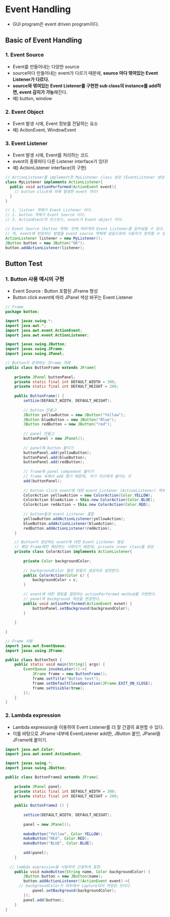 # Event Handling
  - GUI program은 event driven program이다.


## Basic of Event Handling

### 1. Event Source
  - Event를 만들어내는 다양한 source
  - source마다 만들어내는 event가 다르기 때문에, **source 마다 엮여있는 Event Listener가 다르다.**
  - **source와 엮여있는 Event Listener를 구현한 sub class의 instance를 add하면, event 감지가 가능**해진다.
  - 예) button, window

### 2. Event Object
  - Event 발생 시에, Event 정보를 전달하는 요소
  - 예) ActionEvent, WindowEvent

### 3. Event Listener
  - Event 발생 시에, Event를 처리하는 코드
  - event의 종류마다 다른 Listener interface가 있다!
  - 예) ActionListener interface(의 구현)

```java
// ActionListener를 implement한 MyListener class 생성 (EventListener 생성)
class MyListener implements ActionListener{
  public void actionPerformed(ActionEvent event){
    // button click에 의해 발생한 event 처리!
  }
}

// 1. listner 객체가 Event Listener 이다.
// 2. button 객체가 Event Source 이다.
// 3. ActionEvent의 인스턴스, event가 Event object 이다.

// Event Source (button 객체) 안에 여러개의 Event Listener를 집어넣을 수 있다.
// 즉, event에 반응하는 방법을 event source 객체에 넣음으로써 사용자가 정의할 수 있다.
ActionListener listener = new MyListener();
JButton button = new JButton("OK");
button.addActionListener(listener);
```


## Button Test

### 1. Button 사용 예시의 구현
  - Event Source : Button 포함된 JFrame 형성
  - Button click event에 따라 JPanel 색상 바꾸는 Event Listener 

```java
// Frame 
package button;

import javax.swing.*;
import java.awt.*;
import java.awt.event.ActionEvent;
import java.awt.event.ActionListener;

import javax.swing.JButton;
import javax.swing.JFrame;
import javax.swing.JPanel;

// Button이 존재하는 JFrame 객체 
public class ButtonFrame extends JFrame{
	
	private JPanel buttonPanel;
	private static final int DEFAULT_WIDTH = 300;
	private static final int DEFAULT_HEIGHT = 200;
	
	public ButtonFrame() {
		setSize(DEFAULT_WIDTH, DEFAULT_HEIGHT);
		
		// button 만들고
		JButton yellowButton = new JButton("Yellow");
		JButton blueButton = new JButton("Blue");
		JButton redButton = new JButton("red");
		
		// panel 만들고
		buttonPanel = new JPanel();
		
		// panel에 button 붙이기
		buttonPanel.add(yellowButton);
		buttonPanel.add(blueButton);
		buttonPanel.add(redButton);
		
		// frame에 panel component 붙이기
		// frame 속에서 add 했기 때문에, 자기 자신에게 붙이는 것
		add(buttonPanel);
		
		// button click event에 대한 event Listener (ActionListener) 객체 형성
		ColorAction yellowAction = new ColorAction(Color.YELLOW);
		ColorAction blueAction = this.new ColorAction(Color.BLUE);
		ColorAction redAction = this.new ColorAction(Color.RED);
		
		// button들과 event Listener 결합
		yellowButton.addActionListener(yellowAction);
		blueButton.addActionListener(blueAction);
		redButton.addActionListener(redAction);
	}

	// Button이 생성하는 event에 대한 Event Listener 형성
	// 해당 Frame에만 해당하는 사항이기 때문에, private inner class를 생성
	private class ColorAction implements ActionListener{
	
		private Color backgroundColor;
		
		// backgroundColor 뭘로 받을지 생성자로 설정한다.
		public ColorAction(Color c) {
			backgroundColor = c;
		}
		
		// event에 대한 행동을 결정하는 actionPerformed method를 구현한다.
		// panel의 background 색상을 변경한다.
		public void actionPerformed(ActionEvent evnet) {
			buttonPanel.setBackground(backgroundColor);
		}
		
	}
	
}

// Frame 사용
import java.awt.EventQueue;
import javax.swing.JFrame;

public class ButtonTest {
	public static void main(String[] args) {
		EventQueue.invokeLater(()->{
			JFrame frame = new ButtonFrame();
			frame.setTitle("Button test");
			frame.setDefaultCloseOperation(JFrame.EXIT_ON_CLOSE);
			frame.setVisible(true);
		});
	}
}
```

### 2. Lambda expression
  - Lambda expression을 이용하여 Event Listener를 더 잘 간결히 표현할 수 있다.
  - 이를 바탕으로 JFrame 내부에 EventListener add한, JButton 붙인, JPanel을 JFrame에 붙이기.

```java
import java.awt.Color;
import java.awt.event.ActionEvent;

import javax.swing.*;
import javax.swing.JButton;

public class ButtonFrame2 extends JFrame{
	
	private JPanel panel;
	private static final int DEFAULT_WIDTH = 300;
	private static final int DEFAULT_HEIGHT = 200;
	
	public ButtonFrame2 () {
		
		setSize(DEFAULT_WIDTH, DEFAULT_HEIGHT);
		
		panel = new JPanel();
		
		makeButton("Yellow", Color.YELLOW);
		makeButton("REd", Color.RED);
		makeButton("BLUE", Color.BLUE);
		
		add(panel);
	}
	
  // lambda expression을 사용하여 간결하게 표현
	public void makeButton(String name, Color backgroundColor) {
		JButton button = new JButton(name);
		button.addActionListener((ActionEvent event)->{
      // backgroundColor가 외부에서 capture되어 저장된 것이다.
			panel.setBackground(backgroundColor);
		});
		panel.add(button);
	}
}

```
